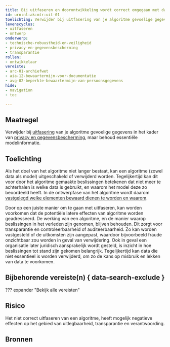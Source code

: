 ```yaml
---
title: Bij uitfaseren en doorontwikkeling wordt correct omgegaan met data en modelinformatie.
id: urn:nl:ak:mtr:uit-01
toelichting: Verwijder bij uitfasering van je algoritme gevoelige gegevens in het kader van privacy en gegevensbescherming, maar behoud essentiële modelinformatie.
levenscyclus:
- uitfaseren
- ontwerp
onderwerp:
- technische-robuustheid-en-veiligheid
- privacy-en-gegevensbescherming
- transparantie
rollen:
- ontwikkelaar
vereiste:
- arc-01-archiefwet
- aia-12-bewaartermijn-voor-documentatie
- avg-02-beperkte-bewaartermijn-van-persoonsgegevens
hide:
- navigation
- toc

---
```


<!-- Let op! onderstaande regel met 'tags' niet weghalen! Deze maakt automatisch de knopjes op basis van de metadata  -->
<!-- tags -->

## Maatregel
Verwijder bij [uitfasering](../../levenscyclus/uitfaseren.md) van je algoritme gevoelige gegevens in het kader van [privacy en gegevensbescherming](../../onderwerpen/privacy-en-gegevensbescherming.md), maar behoud essentiële modelinformatie.

## Toelichting
Als het doel van het algoritme niet langer bestaat, kan een algoritme (zowel data als model) uitgeschakeld of verwijderd worden. 
Tegelijkertijd kan dit voor door het algoritme gemaakte beslissingen betekenen dat niet meer te achterhalen is welke data is gebruikt, en waarom het model deze zo beoordeeld heeft. 
In de ontwerpfase van het algoritme wordt daarom [vastgelegd welke elementen bewaard dienen te worden en waarom](2-owp-09-archiveren-documenten.md).

Door op een juiste manier om te gaan met uitfaseren, kan worden voorkomen dat de potentiële latere effecten van algoritme worden geadresseerd.
De werking van een algoritme, en de manier waarop beslissingen in het verleden zijn genomen, blijven behouden. Dit zorgt voor transparantie en controleerbaarheid of auditeerbaarheid. 
Zo kan worden vastgesteld of de uitkomsten zijn aangepast, waardoor bijvoorbeeld fraude onzichtbaar zou worden in geval van verwijdering. 
Ook in geval een organisatie later juridisch aansprakelijk wordt gesteld, is inzicht in hoe beslissingen tot stand zijn gekomen belangrijk. 
Tegelijkertijd kan data die niet essentieel is worden verwijderd, om zo de kans op misbruik en lekken van data te voorkomen.

## Bijbehorende vereiste(n) { data-search-exclude }
??? expander "Bekijk alle vereisten"
    <!-- list_vereisten_on_maatregelen_page -->

## Risico
Het niet correct uitfaseren van een algoritme, heeft mogelijk negatieve effecten op het gebied van uitlegbaarheid, transparantie en verantwoording. 

## Bronnen
